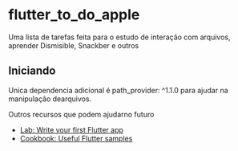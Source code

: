 # flutter_to_do_apple

Uma lista de tarefas feita para o estudo de interação com arquivos, aprender Dismisible, Snackber e outros

## Iniciando

Unica dependencia adicional é path_provider: ^1.1.0 para ajudar na manipulação dearquivos.

Outros recursos que podem ajudarno futuro

- [Lab: Write your first Flutter app](https://flutter.dev/docs/get-started/codelab)
- [Cookbook: Useful Flutter samples](https://flutter.dev/docs/cookbook)
